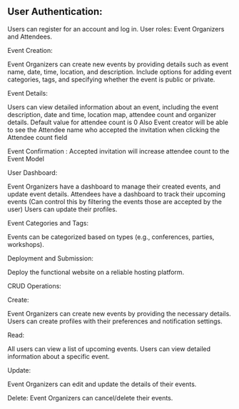 ## User Authentication: 

Users can register for an account and log in.
User roles: Event Organizers and Attendees.

Event Creation:

Event Organizers can create new events by providing details such as event name, date, time, location, and description.
Include options for adding event categories, tags, and specifying whether the event is public or private.




Event Details: 

Users can view detailed information about an event, including the event description, date and time, location map, attendee count and organizer details. 
Default value for attendee count is 0
Also Event creator will be able to see the Attendee name who accepted the invitation when clicking the Attendee count field


Event Confirmation :
Accepted invitation will increase attendee count to the Event Model


User Dashboard:

Event Organizers have a dashboard to manage their created events, and update event details.
Attendees have a dashboard to track their upcoming events (Can control this by filtering the events those are accepted by the user)
Users can update their profiles.


Event Categories and Tags:

Events can be categorized based on types (e.g., conferences, parties, workshops).


Deployment and Submission:

Deploy the functional website on a reliable hosting platform.




CRUD Operations:

Create:



Event Organizers can create new events by providing the necessary details.
Users can create profiles with their preferences and notification settings.


Read:

All users can view a list of upcoming events.
Users can view detailed information about a specific event.


Update:

Event Organizers can edit and update the details of their events.

Delete:
Event Organizers can cancel/delete their events.
